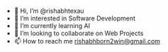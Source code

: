 - 👋 Hi, I’m @rishabhtexau
- 👀 I’m interested in Software Development
- 🌱 I’m currently learning AI
- 💞️ I’m looking to collaborate on Web Projects
- 📫 How to reach me rishabhborn2win@gmail.com

<!---
rishabhtexau/rishabhtexau is a ✨ special ✨ repository because its `README.md` (this file) appears on your GitHub profile.
You can click the Preview link to take a look at your changes.
--->

